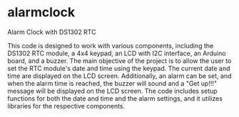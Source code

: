 # alarmclock
Alarm Clock with DS1302 RTC

This code is designed to work with various components, including the DS1302 RTC module, a 4x4 keypad, an LCD with I2C interface, an Arduino board, and a buzzer. 
The main objective of the project is to allow the user to set the RTC module's date and time using the keypad. The current date and time are displayed on the LCD screen. 
Additionally, an alarm can be set, and when the alarm time is reached, the buzzer will sound and a "Get up!!!" message will be displayed on the LCD screen. 
The code includes setup functions for both the date and time and the alarm settings, and it utilizes libraries for the respective components.
